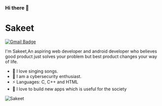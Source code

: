 ### Hi there 👋

 
# Sakeet
[![Gmail Badge](https://img.shields.io/badge/-kopparapu.sakeet@gmail.com-c14438?style=flat-square&logo=Gmail&logoColor=white&link=mailto:kopparapu.sakeet@gmail.com)](mailto:kopparapu.sakeet@gmail.com)

 

I'm Sakeet,An aspiring web developer and android developer who believes good product just solves your problem but best product changes your way of life.

 
- 🌱 I  love singing songs.
- 🌱 I am a cybersecurity enthusiast.
- ⚡ Languages: C, C++ and HTML
- 🌱 I love to build new apps which is useful for the society

 

<p align="left"><img src="https://github-readme-stats.vercel.app/api?username=Sakeet&show_icons=true" alt="Sakeet" /></p>

 



